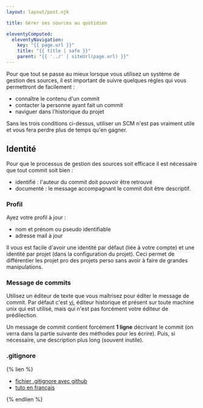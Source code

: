 ```yaml
---
layout: layout/post.njk

title: Gérer ses sources au quotidien

eleventyComputed:
  eleventyNavigation:
    key: "{{ page.url }}"
    title: "{{ title | safe }}"
    parent: "{{ '../' | siteUrl(page.url) }}"
---
```


Pour que tout se passe au mieux lorsque vous utilisez un système de gestion des sources, il est important de suivre quelques règles qui vous permettront de facilement :

- connaître le contenu d'un commit
- contacter la personne ayant fait un commit
- naviguer dans l'historique du projet

Sans les trois conditions ci-dessus, utiliser un SCM n'est pas vraiment utile et vous fera perdre plus de temps qu'en gagner.

## Identité

Pour que le processus de gestion des sources soit efficace il est nécessaire que tout commit soit bien :

- identifié : l'auteur du commit doit pouvoir être retrouvé
- documenté : le message accompagnant le commit doit être descriptif.

### Profil

Ayez votre profil à jour :

- nom et prénom ou pseudo identifiable
- adresse mail à jour

Il vous est facile d'avoir une identité par défaut (liée à votre compte) et une identité par projet (dans la configuration du projet). Ceci permet de différentier les projet pro des projets perso sans avoir à faire de grandes manipulations.

### Message de commits

Utilisez un éditeur de texte que vous maîtrisez pour éditer le message de commit. Par défaut c'est [vi](https://fr.wikipedia.org/wiki/Vi), éditeur historique et présent sur toute machine unix qui est utilisé, mais qui n'est pas forcément votre éditeur de prédilection.

Un message de commit contient forcément **1 ligne** décrivant le commit (on verra dans la partie suivante des méthodes pour les écrire). Puis, si nécessaire, une description plus long (souvent inutile).


<!-- TBD 

à étoffer (faire un exemple) en utilisant les liens précédent 

-->
### .gitignore

{% lien %}

- [fichier .gitignore avec github](https://docs.github.com/fr/get-started/git-basics/ignoring-files)
- [tuto en français](https://www.youtube.com/watch?v=gkzBzBomYyI)

{% endlien %}
